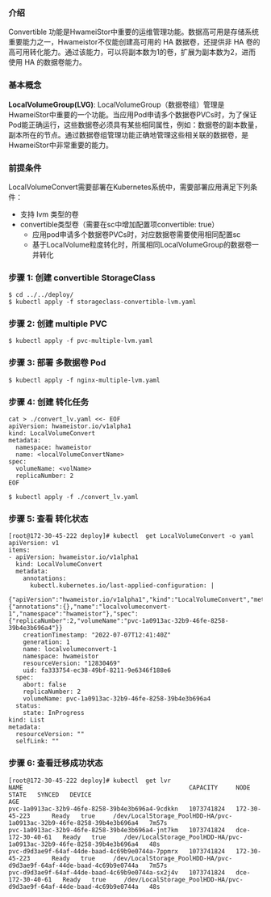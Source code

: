 ### 介绍
Convertible 功能是HwameiStor中重要的运维管理功能。数据高可用是存储系统重要能力之一，Hwameistor不仅能创建高可用的 HA 数据卷，还提供非 HA 卷的高可用转化能力。通过该能力，可以将副本数为1的卷，扩展为副本数为2，进而使用 HA 的数据卷能力。

### 基本概念

**LocalVolumeGroup(LVG)**: LocalVolumeGroup（数据卷组）管理是HwameiStor中重要的一个功能。当应用Pod申请多个数据卷PVCs时，为了保证Pod能正确运行，这些数据卷必须具有某些相同属性，例如：数据卷的副本数量，副本所在的节点。通过数据卷组管理功能正确地管理这些相关联的数据卷，是HwameiStor中非常重要的能力。

### 前提条件

LocalVolumeConvert需要部署在Kubernetes系统中，需要部署应用满足下列条件：

* 支持 lvm 类型的卷
* convertible类型卷（需要在sc中增加配置项convertible: true）
  * 应用pod申请多个数据卷PVCs时，对应数据卷需要使用相同配置sc
  * 基于LocalVolume粒度转化时，所属相同LocalVolumeGroup的数据卷一并转化

### 步骤 1: 创建 convertible StorageClass

```console
$ cd ../../deploy/
$ kubectl apply -f storageclass-convertible-lvm.yaml
```

### 步骤 2: 创建 multiple PVC

```console
$ kubectl apply -f pvc-multiple-lvm.yaml
```

### 步骤 3: 部署 多数据卷 Pod

```console
$ kubectl apply -f nginx-multiple-lvm.yaml
```

### 步骤 4: 创建 转化任务

```console
cat > ./convert_lv.yaml <<- EOF
apiVersion: hwameistor.io/v1alpha1
kind: LocalVolumeConvert
metadata:
  namespace: hwameistor
  name: <localVolumeConvertName>
spec:
  volumeName: <volName>
  replicaNumber: 2
EOF
```

```console
$ kubectl apply -f ./convert_lv.yaml
```

### 步骤 5: 查看 转化状态

```console
[root@172-30-45-222 deploy]# kubectl  get LocalVolumeConvert -o yaml
apiVersion: v1
items:
- apiVersion: hwameistor.io/v1alpha1
  kind: LocalVolumeConvert
  metadata:
    annotations:
      kubectl.kubernetes.io/last-applied-configuration: |
        {"apiVersion":"hwameistor.io/v1alpha1","kind":"LocalVolumeConvert","metadata":{"annotations":{},"name":"localvolumeconvert-1","namespace":"hwameistor"},"spec":{"replicaNumber":2,"volumeName":"pvc-1a0913ac-32b9-46fe-8258-39b4e3b696a4"}}
    creationTimestamp: "2022-07-07T12:41:40Z"
    generation: 1
    name: localvolumeconvert-1
    namespace: hwameistor
    resourceVersion: "12830469"
    uid: fa333754-ec38-49bf-8211-9e6346f188e6
  spec:
    abort: false
    replicaNumber: 2
    volumeName: pvc-1a0913ac-32b9-46fe-8258-39b4e3b696a4
  status:
    state: InProgress
kind: List
metadata:
  resourceVersion: ""
  selfLink: ""
```

### 步骤 6: 查看迁移成功状态

```console
[root@172-30-45-222 deploy]# kubectl  get lvr
NAME                                              CAPACITY     NODE               STATE   SYNCED   DEVICE                                                                  AGE
pvc-1a0913ac-32b9-46fe-8258-39b4e3b696a4-9cdkkn   1073741824   172-30-45-223      Ready   true     /dev/LocalStorage_PoolHDD-HA/pvc-1a0913ac-32b9-46fe-8258-39b4e3b696a4   7m57s
pvc-1a0913ac-32b9-46fe-8258-39b4e3b696a4-jnt7km   1073741824   dce-172-30-40-61   Ready   true     /dev/LocalStorage_PoolHDD-HA/pvc-1a0913ac-32b9-46fe-8258-39b4e3b696a4   48s
pvc-d9d3ae9f-64af-44de-baad-4c69b9e0744a-7ppmrx   1073741824   172-30-45-223      Ready   true     /dev/LocalStorage_PoolHDD-HA/pvc-d9d3ae9f-64af-44de-baad-4c69b9e0744a   7m57s
pvc-d9d3ae9f-64af-44de-baad-4c69b9e0744a-sx2j4v   1073741824   dce-172-30-40-61   Ready   true     /dev/LocalStorage_PoolHDD-HA/pvc-d9d3ae9f-64af-44de-baad-4c69b9e0744a   48s
```